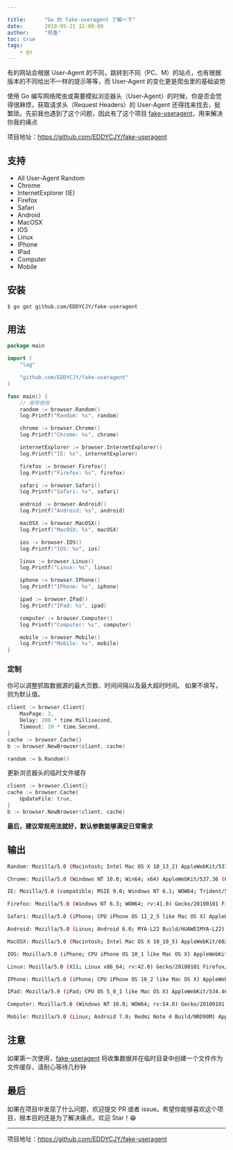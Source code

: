```yaml
---

title:      "Go 的 fake-useragent 了解一下"
date:       2018-05-21 12:00:00
author:     "煎鱼"
toc: true
tags:
    - go
---
```


有的网站会根据 User-Agent 的不同，跳转到不同（PC、M）的站点，也有根据版本的不同给出不一样的提示等等，而 User-Agent 的变化更是爬虫里的基础姿势

使用 Go 编写网络爬虫或需要模拟浏览器头（User-Agent）的时候，你是否会觉得很麻烦，获取请求头（Request Headers）的 User-Agent 还得找来找去，挺繁琐。先前我也遇到了这个问题，因此有了这个项目 [fake-useragent](https://github.com/EDDYCJY/fake-useragent)，用来解决你我的痛点

项目地址：https://github.com/EDDYCJY/fake-useragent

## 支持

- All User-Agent Random
- Chrome
- InternetExplorer (IE)
- Firefox
- Safari
- Android
- MacOSX
- IOS
- Linux
- IPhone
- IPad
- Computer
- Mobile

## 安装

```
$ go get github.com/EDDYCJY/fake-useragent
```

## 用法

``` go
package main

import (
	"log"

	"github.com/EDDYCJY/fake-useragent"
)

func main() {
	// 推荐使用
	random := browser.Random()
	log.Printf("Random: %s", random)

	chrome := browser.Chrome()
	log.Printf("Chrome: %s", chrome)

	internetExplorer := browser.InternetExplorer()
	log.Printf("IE: %s", internetExplorer)

	firefox := browser.Firefox()
	log.Printf("Firefox: %s", firefox)

	safari := browser.Safari()
	log.Printf("Safari: %s", safari)

	android := browser.Android()
	log.Printf("Android: %s", android)

	macOSX := browser.MacOSX()
	log.Printf("MacOSX: %s", macOSX)

	ios := browser.IOS()
	log.Printf("IOS: %s", ios)

	linux := browser.Linux()
	log.Printf("Linux: %s", linux)

	iphone := browser.IPhone()
	log.Printf("IPhone: %s", iphone)

	ipad := browser.IPad()
	log.Printf("IPad: %s", ipad)

	computer := browser.Computer()
	log.Printf("Computer: %s", computer)

	mobile := browser.Mobile()
	log.Printf("Mobile: %s", mobile)
}
```

### 定制

你可以调整抓取数据源的最大页数、时间间隔以及最大超时时间。 如果不填写，则为默认值。

``` go
client := browser.Client{
	MaxPage: 3,
	Delay: 200 * time.Millisecond,
	Timeout: 10 * time.Second,
}
cache := browser.Cache{}
b := browser.NewBrowser(client, cache)

random := b.Random()
```

更新浏览器头的临时文件缓存

``` go
client := browser.Client{}
cache := browser.Cache{
	UpdateFile: true,
}
b := browser.NewBrowser(client, cache)
```
**最后，建议常规用法就好，默认参数能够满足日常需求**

## 输出

``` sh
Random: Mozilla/5.0 (Macintosh; Intel Mac OS X 10_13_2) AppleWebKit/537.36 (KHTML, like Gecko) Chrome/63.0.3239.132 Safari/537.36

Chrome: Mozilla/5.0 (Windows NT 10.0; Win64; x64) AppleWebKit/537.36 (KHTML, like Gecko) Chrome/60.0.3112.113 Safari/537.36

IE: Mozilla/5.0 (compatible; MSIE 9.0; Windows NT 6.1; WOW64; Trident/5.0)

Firefox: Mozilla/5.0 (Windows NT 6.3; WOW64; rv:41.0) Gecko/20100101 Firefox/41.0

Safari: Mozilla/5.0 (iPhone; CPU iPhone OS 11_2_5 like Mac OS X) AppleWebKit/604.5.6 (KHTML, like Gecko) Version/11.0 Mobile/15D60 Safari/604.1

Android: Mozilla/5.0 (Linux; Android 6.0; MYA-L22 Build/HUAWEIMYA-L22) AppleWebKit/537.36 (KHTML, like Gecko) Chrome/62.0.3202.84 Mobile Safari/537.36

MacOSX: Mozilla/5.0 (Macintosh; Intel Mac OS X 10_10_5) AppleWebKit/602.2.14 (KHTML, like Gecko) Version/10.0.1 Safari/602.2.14

IOS: Mozilla/5.0 (iPhone; CPU iPhone OS 10_1 like Mac OS X) AppleWebKit/602.2.14 (KHTML, like Gecko) Version/10.0 Mobile/14B72 Safari/602.1

Linux: Mozilla/5.0 (X11; Linux x86_64; rv:42.0) Gecko/20100101 Firefox/42.0

IPhone: Mozilla/5.0 (iPhone; CPU iPhone OS 10_2 like Mac OS X) AppleWebKit/602.3.12 (KHTML, like Gecko) Version/10.0 Mobile/14C92 Safari/602.1

IPad: Mozilla/5.0 (iPad; CPU OS 5_0_1 like Mac OS X) AppleWebKit/534.46 (KHTML, like Gecko) Version/5.1 Mobile/9A405 Safari/7534.48.3

Computer: Mozilla/5.0 (Windows NT 10.0; WOW64; rv:54.0) Gecko/20100101 Firefox/54.0

Mobile: Mozilla/5.0 (Linux; Android 7.0; Redmi Note 4 Build/NRD90M) AppleWebKit/537.36 (KHTML, like Gecko) Chrome/63.0.3239.111 Mobile Safari/537.36
```

## 注意

如果第一次使用，[fake-useragent](https://github.com/EDDYCJY/fake-useragent) 将收集数据并在临时目录中创建一个文件作为文件缓存，请耐心等待几秒钟

## 最后

如果在项目中发现了什么问题，欢迎提交 PR 或者 issue。希望你能够喜欢这个项目，根本目的还是为了解决痛点，欢迎 Star！😁

---

项目地址：https://github.com/EDDYCJY/fake-useragent

